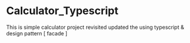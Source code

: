 # Calculator_Typescript
This is simple calculator project revisited updated the using typescript &amp; design pattern [ facade ]
